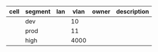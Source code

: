| cell | segment | lan | vlan | owner | description |
| --- | --- | --- | --- | --- | --- |
|  | dev |  | 10 |  |  |
|  | prod |  | 11 |  |  |
|  | high |  | 4000 |  |  |